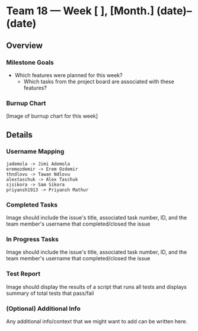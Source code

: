 # Team 18 — Week [ ], [Month.] (date)–(date)

## Overview

### Milestone Goals
- Which features were planned for this week?
    - Which tasks from the project board are associated with these features?

### Burnup Chart

[Image of burnup chart for this week]

## Details

### Username Mapping

```
jademola -> Jimi Ademola
eremozdemir -> Erem Ozdemir
thndlovu -> Tawan Ndlovu
alextaschuk -> Alex Taschuk
sjsikora -> Sam Sikora
priyansh1913 -> Priyansh Mathur
```

### Completed Tasks

Image should include the issue's title, associated task number, ID, and the team member's username that completed/closed the issue

### In Progress Tasks

Image should include the issue's title, associated task number, ID, and the team member's username that completed/closed the issue


### Test Report
Image should display the results of a script that runs all tests and displays summary of total tests that pass/fail

### (Optional) Additional Info

Any additional info/context that we might want to add can be written here.